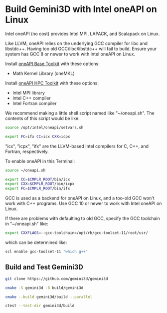 # Build Gemini3D with Intel oneAPI on Linux

Intel oneAPI (no cost) provides Intel MPI, LAPACK, and Scalapack on Linux.

Like LLVM, oneAPI relies on the underlying GCC compiler for libc and libstdc++.
Having too old GCC/libc/libstdc++ will fail to build.
Ensure your system has GCC 8 or newer to work with Intel oneAPI on Linux.

Install
[oneAPI Base Toolkit](https://www.intel.com/content/www/us/en/developer/tools/oneapi/base-toolkit-download.html)
with these options:

* Math Kernel Library (oneMKL)

Install
[oneAPI HPC Toolkit](https://www.intel.com/content/www/us/en/developer/tools/oneapi/hpc-toolkit-download.html)
with these options:

* Intel MPI library
* Intel C++ compiler
* Intel Fortran compiler

We recommend making a little shell script named like "~/oneapi.sh".
The contents of this script would be like:

```sh
source /opt/intel/oneapi/setvars.sh

export FC=ifx CC=icx CXX=icpx
```

"icx", "icpx", "ifx" are the LLVM-based Intel compilers for C, C++, and Fortran, respectively.

To enable oneAPI in this Terminal:

```sh
source ~/oneapi.sh

export CC=$CMPLR_ROOT/bin/icx
export CXX=$CMPLR_ROOT/bin/icpx
export FC=$CMPLR_ROOT/bin/ifx
```

GCC is used as a backend for oneAPI on Linux, and a too-old GCC won't work with C++ programs.
Use GCC 10 or newer to work with Intel oneAPI on Linux.

If there are problems with defaulting to old GCC, specify the GCC toolchain in "~/oneapi.sh" like:

```sh
export CXXFLAGS=--gcc-toolchain=/opt/rh/gcc-toolset-11/root/usr/
```

which can be determined like:

```sh
scl enable gcc-toolset-11 "which g++"
```

## Build and Test Gemini3D

```sh
git clone https://github.com/gemini3d/gemini3d

cmake -S gemini3d -B build/gemini3d

cmake --build gemini3d/build --parallel

ctest --test-dir gemini3d/build
```
